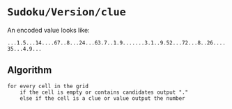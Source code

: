 # ``Sudoku/Version/clue``

An encoded value looks like: 

`...1.5...14....67..8...24...63.7..1.9.......3.1..9.52...72...8..26....35...4.9...`

## Algorithm

```
for every cell in the grid
    if the cell is empty or contains candidates output "."
    else if the cell is a clue or value output the number
```
